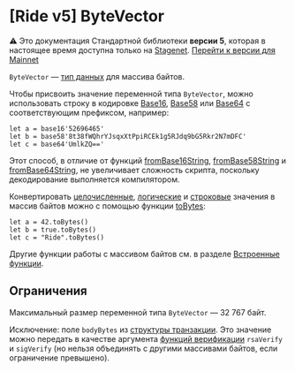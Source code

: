 # [Ride v5] ByteVector

:warning: Это документация Стандартной библиотеки **версии 5**, которая в настоящее время доступна только на [Stagenet](/ru/blockchain/blockchain-network/). [Перейти к версии для Mainnet](/ru/ride/data-types/byte-vector)

`ByteVector` — [тип данных](/ru/ride/v5/data-types/) для массива байтов.

Чтобы присвоить значение переменной типа `ByteVector`, можно использовать строку в кодировке [Base16](https://en.wikipedia.org/wiki/Hexadecimal#Base16_&#40;Transfer_encoding&#41;), [Base58](https://ru.wikipedia.org/wiki/Base58) или [Base64](https://ru.wikipedia.org/wiki/Base64) с соответствующим префиксом, например:

``` ride
let a = base16'52696465'
let b = base58'8t38fWQhrYJsqxXtPpiRCEk1g5RJdq9bG5Rkr2N7mDFC'
let c = base64'UmlkZQ=='
```

Этот способ, в отличие от функций [fromBase16String](/ru/ride/v5/functions/built-in-functions/decoding-functions#from-base-16-string), [fromBase58String](/ru/ride/v5/functions/built-in-functions/decoding-functions#from-base-58-string) и [fromBase64String](/ru/ride/v5/functions/built-in-functions/decoding-functions#from-base-64-string), не увеличивает сложность скрипта, поскольку декодирование выполняется компилятором.

Конвертировать [целочисленные](/ru/ride/v5/data-types/int), [логические](/ru/ride/v5/data-types/boolean) и [строковые](/ru/ride/v5/data-types/string) значения в массив байтов можно с помощью функции [toBytes](/ru/ride/v5/functions/built-in-functions/converting-functions):

``` ride
let a = 42.toBytes()
let b = true.toBytes()
let c = "Ride".toBytes()
```

Другие функции работы с массивом байтов см. в разделе [Встроенные функции](/en/ride/v5/functions/built-in-functions/).

## Ограничения

Максимальный размер переменной типа `ByteVector` — 32&nbsp;767 байт.

   Исключение: поле `bodyBytes` из [структуры транзакции](/ru/ride/v5/structures/transaction-structures/). Это значение можно передать в качестве аргумента [функций верификации](/ru/ride/v5/functions/built-in-functions/verification-functions) `rsaVerify` и `sigVerify` (но нельзя объединять с другими массивами байтов, если ограничение превышено).
